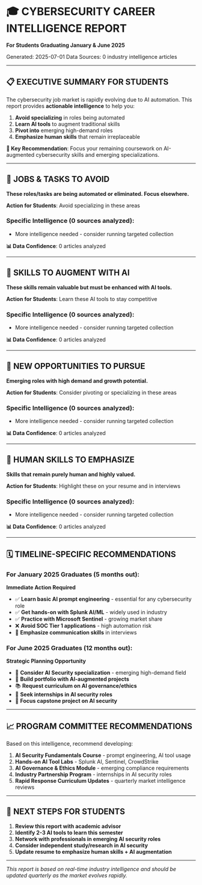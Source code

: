 
# 🎓 CYBERSECURITY CAREER INTELLIGENCE REPORT
**For Students Graduating January & June 2025**

Generated: 2025-07-01
Data Sources: 0 industry intelligence articles

---

## 📋 EXECUTIVE SUMMARY FOR STUDENTS

The cybersecurity job market is rapidly evolving due to AI automation. This report provides **actionable intelligence** to help you:

1. **Avoid specializing** in roles being automated
2. **Learn AI tools** to augment traditional skills  
3. **Pivot into** emerging high-demand roles
4. **Emphasize human skills** that remain irreplaceable

**🎯 Key Recommendation**: Focus your remaining coursework on AI-augmented cybersecurity skills and emerging specializations.

---

## 🚫 JOBS & TASKS TO AVOID

**These roles/tasks are being automated or eliminated. Focus elsewhere.**

**Action for Students**: Avoid specializing in these areas

### Specific Intelligence (0 sources analyzed):
- More intelligence needed - consider running targeted collection

**📊 Data Confidence**: 0 articles analyzed

---

## 🔧 SKILLS TO AUGMENT WITH AI

**These skills remain valuable but must be enhanced with AI tools.**

**Action for Students**: Learn these AI tools to stay competitive

### Specific Intelligence (0 sources analyzed):
- More intelligence needed - consider running targeted collection

**📊 Data Confidence**: 0 articles analyzed

---

## 🌟 NEW OPPORTUNITIES TO PURSUE

**Emerging roles with high demand and growth potential.**

**Action for Students**: Consider pivoting or specializing in these areas

### Specific Intelligence (0 sources analyzed):
- More intelligence needed - consider running targeted collection

**📊 Data Confidence**: 0 articles analyzed

---

## 💪 HUMAN SKILLS TO EMPHASIZE

**Skills that remain purely human and highly valued.**

**Action for Students**: Highlight these on your resume and in interviews

### Specific Intelligence (0 sources analyzed):
- More intelligence needed - consider running targeted collection

**📊 Data Confidence**: 0 articles analyzed

---

## 🗓️ TIMELINE-SPECIFIC RECOMMENDATIONS

### For January 2025 Graduates (5 months out):
**Immediate Action Required**
- ✅ **Learn basic AI prompt engineering** - essential for any cybersecurity role
- ✅ **Get hands-on with Splunk AI/ML** - widely used in industry
- ✅ **Practice with Microsoft Sentinel** - growing market share
- ❌ **Avoid SOC Tier 1 applications** - high automation risk
- 💪 **Emphasize communication skills** in interviews

### For June 2025 Graduates (12 months out):
**Strategic Planning Opportunity**
- 🌟 **Consider AI Security specialization** - emerging high-demand field
- 🔧 **Build portfolio with AI-augmented projects** 
- 📚 **Request curriculum on AI governance/ethics**
- 💼 **Seek internships in AI security roles**
- 🎯 **Focus capstone project on AI security**

---

## 📈 PROGRAM COMMITTEE RECOMMENDATIONS

Based on this intelligence, recommend developing:

1. **AI Security Fundamentals Course** - prompt engineering, AI tool usage
2. **Hands-on AI Tool Labs** - Splunk AI, Sentinel, CrowdStrike
3. **AI Governance & Ethics Module** - emerging compliance requirements
4. **Industry Partnership Program** - internships in AI security roles
5. **Rapid Response Curriculum Updates** - quarterly market intelligence reviews

---

## 🎯 NEXT STEPS FOR STUDENTS

1. **Review this report with academic advisor**
2. **Identify 2-3 AI tools to learn this semester**
3. **Network with professionals in emerging AI security roles**
4. **Consider independent study/research in AI security**
5. **Update resume to emphasize human skills + AI augmentation**

---

*This report is based on real-time industry intelligence and should be updated quarterly as the market evolves rapidly.*
